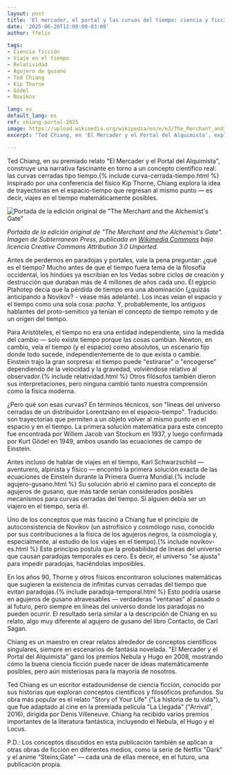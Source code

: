 ```yaml
---
layout: post
title: 'El mercader, el portal y las curvas del tiempo: ciencia y ficción en Ted Chiang'
date: '2025-06-20T12:00:00-03:00'
author: ffelix

tags:
- Ciencia ficción
- Viaje en el tiempo
- Relatividad
- Agujero de gusano
- Ted Chiang
- Kip Thorne
- Gödel
- Novikov

lang: es
default_lang: es
ref: chiang-portal-2025
image: https://upload.wikimedia.org/wikipedia/en/e/e3/The_Merchant_and_the_Alchemist%27s_Gate.jpg
excerpt: "Ted Chiang, en 'El Mercader y el Portal del Alquimista', explora las curvas cerradas tipo tiempo y la ciencia del viaje temporal, mezclando física real y ficción. Inspirado por Kip Thorne, Chiang discute paradojas, agujeros de gusano y el principio de autoconsistencia de Novikov."

---
```


Ted Chiang, en su premiado relato "El Mercader y el Portal del Alquimista", construye una narrativa fascinante en torno a un concepto científico real: las curvas cerradas tipo tiempo.{% include curva-cerrada-tiempo.html %} Inspirado por una conferencia del físico Kip Thorne, Chiang explora la idea de trayectorias en el espacio-tiempo que regresan al mismo punto — es decir, viajes en el tiempo matemáticamente posibles.
<!--more-->

![Portada de la edición original de "The Merchant and the Alchemist's Gate"](https://upload.wikimedia.org/wikipedia/en/e/e3/The_Merchant_and_the_Alchemist%27s_Gate.jpg)

*Portada de la edición original de "The Merchant and the Alchemist's Gate". Imagen de Subterranean Press, publicada en [Wikimedia Commons](https://en.wikipedia.org/wiki/File:The_Merchant_and_the_Alchemist%27s_Gate.jpg) bajo licencia Creative Commons Attribution 3.0 Unported.*

Antes de perdernos en paradojas y portales, vale la pena preguntar: ¿qué es el tiempo? Mucho antes de que el tiempo fuera tema de la filosofía occidental, los hindúes ya escribían en los Vedas sobre ciclos de creación y destrucción que duraban más de 4 millones de años cada uno. El egipcio Ptahotep decía que la pérdida de tiempo era una abominación (¿quizás anticipando a Novikov? - véase más adelante). Los incas veían el espacio y el tiempo como una sola cosa: *pacha*. Y, probablemente, los antiguos hablantes del proto-semítico ya tenían el concepto de tiempo remoto y de un origen del tiempo.

Para Aristóteles, el tiempo no era una entidad independiente, sino la medida del cambio — solo existe tiempo porque las cosas cambian. Newton, en cambio, veía el tiempo (y el espacio) como absolutos, un escenario fijo donde todo sucede, independientemente de lo que exista o cambie. Einstein trajo la gran sorpresa: el tiempo puede "estirarse" o "encogerse" dependiendo de la velocidad y la gravedad, volviéndose relativo al observador.{% include relatividad.html %} Otros filósofos también dieron sus interpretaciones, pero ninguna cambió tanto nuestra comprensión como la física moderna.

¿Pero qué son esas curvas? En términos técnicos, son "líneas del universo cerradas de un distribuidor Lorentziano en el espacio-tiempo". Traducido: son trayectorias que permiten a un objeto volver al mismo punto en el espacio y en el tiempo. La primera solución matemática para este concepto fue encontrada por Willem Jacob van Stockum en 1937, y luego confirmada por Kurt Gödel en 1949, ambos usando las ecuaciones de campo de Einstein.

Antes incluso de hablar de viajes en el tiempo, Karl Schwarzschild — aventurero, alpinista y físico — encontró la primera solución exacta de las ecuaciones de Einstein durante la Primera Guerra Mundial.{% include agujero-gusano.html %} Su solución abrió el camino para el concepto de agujeros de gusano, que más tarde serían considerados posibles mecanismos para curvas cerradas del tiempo. Si alguien debía ser un viajero en el tiempo, sería él.

Uno de los conceptos que más fascinó a Chiang fue el principio de autoconsistencia de Novikov (un astrofísico y cosmólogo ruso, conocido por sus contribuciones a la física de los agujeros negros, la cosmología y, especialmente, al estudio de los viajes en el tiempo).{% include novikov-es.html %} Este principio postula que la probabilidad de líneas del universo que causan paradojas temporales es cero. Es decir, el universo "se ajusta" para impedir paradojas, haciéndolas imposibles.

En los años 90, Thorne y otros físicos encontraron soluciones matemáticas que sugieren la existencia de infinitas curvas cerradas del tiempo que evitan paradojas.{% include paradoja-temporal.html %} Esto podría usarse en agujeros de gusano atravesables — verdaderas "ventanas" al pasado o al futuro, pero siempre en líneas del universo donde los paradojas no pueden ocurrir. El resultado sería similar a la descripción de Chiang en su relato, algo muy diferente al agujero de gusano del libro Contacto, de Carl Sagan.

Chiang es un maestro en crear relatos alrededor de conceptos científicos singulares, siempre en escenarios de fantasía novelada. "El Mercader y el Portal del Alquimista" ganó los premios Nebula y Hugo en 2008, mostrando cómo la buena ciencia ficción puede nacer de ideas matemáticamente posibles, pero aún misteriosas para la mayoría de nosotros.

Ted Chiang es un escritor estadounidense de ciencia ficción, conocido por sus historias que exploran conceptos científicos y filosóficos profundos. Su obra más popular es el relato "Story of Your Life" ("La historia de tu vida"), que fue adaptado al cine en la premiada película "La Llegada" ("Arrival", 2016), dirigida por Denis Villeneuve. Chiang ha recibido varios premios importantes de la literatura fantástica, incluyendo el Nebula, el Hugo y el Locus.

P.D.: Los conceptos discutidos en esta publicación también se aplican a otras obras de ficción en diferentes medios, como la serie de Netflix "Dark" y el anime "Steins;Gate" — cada una de ellas merece, en el futuro, una publicación propia.
